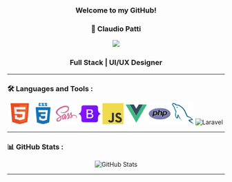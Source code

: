<div align="center" font-size="34px">

  ### Welcome to my GitHub! 

</div>

<div align="center">

  ### 🚀 Claudio Patti   

</div>

<div id="header" align="center">
   <img src="https://media.giphy.com/media/qgQUggAC3Pfv687qPC/giphy.gif" width="200">
</div>

<div align="center">

  ### Full Stack | UI/UX Designer  

</div>

---

### 🛠️ Languages and Tools :

<div align="center">
  <img src="https://github.com/devicons/devicon/blob/master/icons/html5/html5-original.svg" title="HTML5" alt="HTML" width="50" height="50"/>
  <img src="https://github.com/devicons/devicon/blob/master/icons/css3/css3-plain-wordmark.svg" title="CSS3" alt="CSS" width="50" height="50"/>
  <img src="https://github.com/devicons/devicon/blob/master/icons/sass/sass-original.svg" title="SASS" alt="SASS" width="50" height="50"/>
  <img src="https://github.com/devicons/devicon/blob/master/icons/bootstrap/bootstrap-original.svg" title="Bootstrap" alt="Bootstrap" width="50" height="50"/>
  <img src="https://github.com/devicons/devicon/blob/master/icons/javascript/javascript-original.svg" title="JavaScript" alt="JavaScript" width="50" height="50"/>
  <img src="https://github.com/devicons/devicon/blob/master/icons/vuejs/vuejs-original.svg" title="VueJS" alt="VueJS" width="50" height="50"/>
  <img src="https://github.com/devicons/devicon/blob/master/icons/php/php-original.svg" title="PHP" alt="PHP" width="50" height="50"/>
  <img src="https://github.com/devicons/devicon/blob/master/icons/mysql/mysql-original.svg" title="MySQL" alt="MySQL" width="50" height="50"/>
  <img src="https://w7.pngwing.com/pngs/399/620/png-transparent-laravel-hd-logo-thumbnail.png" title="Laravel" alt="Laravel" width="50" height="50"/>
</div>

---

### 📊 GitHub Stats :

<div align="center">
  <img src="https://github-readme-stats.vercel.app/api?username=claudiopatti&show_icons=true&theme=radical" alt="GitHub Stats"/>
</div>

---


<!--
**claudiopatti/claudiopatti** is a ✨ _special_ ✨ repository because its `README.md` (this file) appears on your GitHub profile.

Here are some ideas to get you started:

- 🔭 I’m currently working on ...
- 🌱 I’m currently learning ...
- 👯 I’m looking to collaborate on ...
- 🤔 I’m looking for help with ...
- 💬 Ask me about ...
- 📫 How to reach me: ...
- 😄 Pronouns: ...
- ⚡ Fun fact: ...
-->
